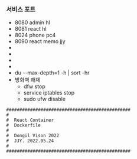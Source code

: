 ### 서비스 포트
* 8080 admin hl 
* 8081 react hl
* 8024 phone pc4
* 8090 react memo jjy
* 
* 
* 
* 
* du --max-depth=1 -h | sort -hr
* 방화벽 해제
  * dfw stop
  * service iptables stop 
  * sudo ufw disable

```
###############################################
#
#  React Container
#  Dockerfile
#
#  Dongil Vison 2022
#  JJY. 2022.05.24
#
###############################################
```
